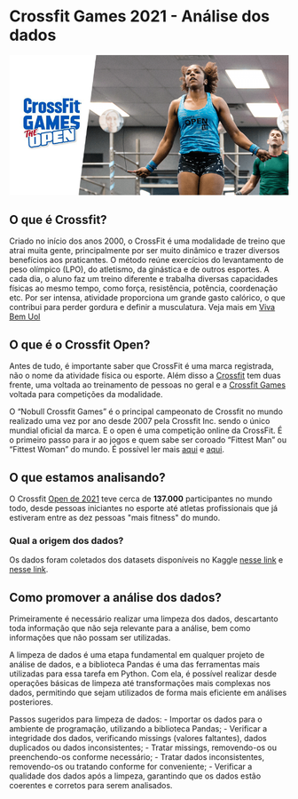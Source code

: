 <h1>Crossfit Games 2021 - Análise dos dados</h1>

<img src="/file/crossfit-open-2021.png" alt="">

<h2>O que é Crossfit?</h2>
<p>
Criado no início dos anos 2000, o CrossFit é uma modalidade de treino que atrai muita gente, principalmente por ser muito dinâmico e trazer diversos benefícios aos praticantes. 
O método reúne exercícios do levantamento de peso olímpico (LPO), do atletismo, da ginástica e de outros esportes. 
A cada dia, o aluno faz um treino diferente e trabalha diversas capacidades físicas ao mesmo tempo, como força, resistência, potência, coordenação etc. 
Por ser intensa, atividade proporciona um grande gasto calórico, o que contribui para perder gordura e definir a musculatura. Veja mais em <a href="https://www.uol.com.br/vivabem/faq/crossfit-o-que-e-beneficios-como-praticar-e-por-que-ele-emagrece.htm?cmpid=copiaecola" target="_blank">Viva Bem Uol</a></p>

<h2>O que é o Crossfit Open?</h2>
<p>Antes de tudo, é importante saber que CrossFit é uma marca registrada, não o nome da atividade física ou esporte. Além disso a <a href="https://www.crossfit.com/" target="_blank">Crossfit</a> tem duas frente, uma voltada ao treinamento de pessoas no geral e a <a href="https://games.crossfit.com/" target="_blank">Crossfit Games</a> voltada para competições da modalidade.</p>
<p>O “Nobull Crossfit Games” é o principal campeonato de Crossfit no mundo realizado uma vez por ano desde 2007 pela Crossfit Inc. sendo o único mundial oficial da marca. E o open é uma competição online da CrossFit. É o primeiro passo para ir ao jogos e quem sabe ser coroado “Fittest Man” ou “Fittest Woman” do mundo. É possível ler mais <a href="https://blog.kvrastore.com.br/crossfit/crossfit-games/" target="_blank">aqui</a> e <a href="https://www.hugocross.com.br/crossfit/2017/01/25/o-que-o-open/" target="_blank">aqui</a>.</p>

<h2>O que estamos analisando?</h2>
<p>O Crossfit <a href="https://games.crossfit.com/workouts/open/2021" target="_blank">Open de 2021</a> teve cerca de <strong>137.000</strong> participantes no mundo todo, desde pessoas iniciantes no esporte até atletas profissionais que já estiveram entre as dez pessoas "mais fitness" do mundo.</p>
<!-- <p>Aqui iremos analisar a distribuição dos participantes ao redor do mundo, entre outras revelações feitas a partir dos dados disponíveis.</p> -->

<h3>Qual a origem dos dados?</h3>
<p>Os dados foram coletados dos datasets disponíveis no Kaggle <a href="https://www.kaggle.com/datasets/branchmanager/2021-mens-crossfit-open-results-cleaned" target="_blank">nesse link</a> e <a href="https://www.kaggle.com/datasets/branchmanager/2021-womens-crossfit-open-results-uncleaned" target="_blank">nesse link</a>.</p>

<h2>Como promover a análise dos dados?</h2>
<p>Primeiramente é necessário realizar uma limpeza dos dados, descartanto toda informação que não seja relevante para a análise, bem como informações que não possam ser utilizadas.</p>
<p>A limpeza de dados é uma etapa fundamental em qualquer projeto de análise de dados, e a biblioteca Pandas é uma das ferramentas mais utilizadas para essa tarefa em Python. Com ela, é possível realizar desde operações básicas de limpeza até transformações mais complexas nos dados, permitindo que sejam utilizados de forma mais eficiente em análises posteriores.</p>
<p>Passos sugeridos para limpeza de dados:
- Importar os dados para o ambiente de programação, utilizando a biblioteca Pandas;
- Verificar a integridade dos dados, verificando missings (valores faltantes), dados duplicados ou dados inconsistentes;
- Tratar missings, removendo-os ou preenchendo-os conforme necessário;
- Tratar dados inconsistentes, removendo-os ou tratando conforme for conveniente;
- Verificar a qualidade dos dados após a limpeza, garantindo que os dados estão coerentes e corretos para serem analisados.</p>

<!-- 
<h3>Perguntas respondidas: </h3>
<p>
    <ul>
        <li>Quais são os países com os maiores números de participantes? (Feminino, masculino e total)</li>
        <li>Qual a distribuição de participantes por continente?</li>
        <li>Qual a distribuição de afiliados por continente ou por país?</li>
        <li>Qual a distribuição de participantes de acordo com a idade?</li>
        <li>Qual a distribuição dos pontos de acordo com a idade?</li>
    </ul>
</p>
 -->

